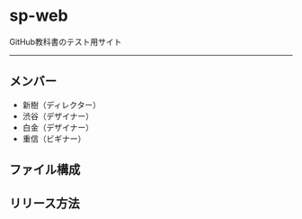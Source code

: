 # sp-web
GitHub教科書のテスト用サイト

---

## メンバー
* 新樹（ディレクター）
* 渋谷（デザイナー）
* 白金（デザイナー）
* 重信（ビギナー）

## ファイル構成

## リリース方法

